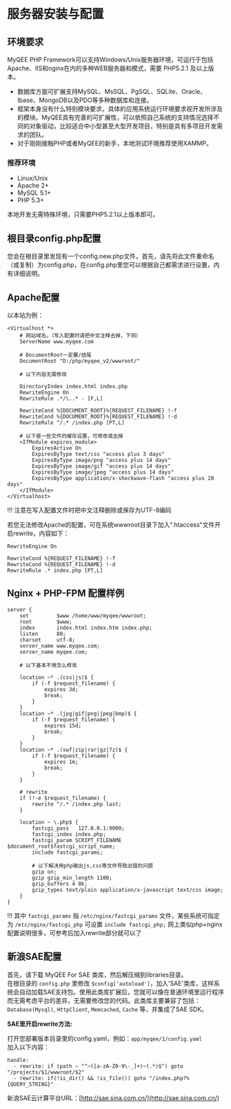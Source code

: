 # 服务器安装与配置


## 环境要求
MyQEE PHP Framework可以支持Windows/Unix服务器环境，可运行于包括Apache、IIS和nginx在内的多种WEB服务器和模式，需要 PHP5.2.1 及以上版本。

* 数据库方面可扩展支持MySQL、MsSQL、PgSQL、SQLite、Oracle、Ibase、MongoDB以及PDO等多种数据库和连接。
* 框架本身没有什么特别模块要求，具体的应用系统运行环境要求视开发所涉及的模块。MyQEE具有完善的可扩展性，可以依照自己系统的支持情况选择不同的对象驱动，比较适合中小型甚至大型开发项目，特别是具有多项目开发需求的团队。
* 对于刚刚接触PHP或者MyQEE的新手，本地测试环境推荐使用XAMMP。

### 推荐环境
* Linux/Unix
* Apache 2+
* MySQL 5.1+
* PHP 5.3+

本地开发无需特殊环境，只需要PHP5.2.1以上版本即可。


## 根目录config.php配置
您会在根目录里发现有一个config.new.php文件，首先，请先将此文件重命名（或复制）为config.php，在config.php里您可以根据自己都需求进行设置，内有详细说明。

## Apache配置
以本站为例：

    <Virtualhost *>
        # 网站域名，（写入配置时请把中文注释去掉，下同）
        ServerName www.myqee.com
     
        # DocumentRoot一定要/结尾
        DocumentRoot "D:/php/myqee_v2/wwwroot/"
     
        # 以下内容无需修改
     
        DirectoryIndex index.html index.php
        RewriteEngine On
        RewriteRule .*/\..* - [F,L]
     
        RewriteCond %{DOCUMENT_ROOT}%{REQUEST_FILENAME} !-f
        RewriteCond %{DOCUMENT_ROOT}%{REQUEST_FILENAME} !-d
        RewriteRule ^/.* /index.php [PT,L]
     
        # 以下是一些文件的缓存设置，可修改或去掉
        <IfModule expires_module>
            ExpiresActive On
            ExpiresByType text/css "access plus 3 days"
            ExpiresByType image/png "access plus 14 days"
            ExpiresByType image/gif "access plus 14 days"
            ExpiresByType image/jpeg "access plus 14 days"
            ExpiresByType application/x-shockwave-flash "access plus 28 days"
        </IfModule>
    </Virtualhost>
	
!!! 注意在写入配置文件时把中文注释删除或保存为UTF-8编码


若您无法修改Apache的配置，可在系统wwwroot目录下加入".htaccess"文件开启rewrite，内容如下：

	RewriteEngine On
	 
	RewriteCond %{REQUEST_FILENAME} !-f
	RewriteCond %{REQUEST_FILENAME} !-d
	RewriteRule .* index.php [PT,L]


## Nginx + PHP-FPM 配置样例


``` Nginx
server {
    set         $www /home/www/myqee/wwwroot;
    root        $www;
    index       index.html index.htm index.php;
    listen      80;
    charset     utf-8;
    server_name www.myqee.com;
    server_name myqee.com;

    # 以下基本不用怎么修改
    
    location ~* .(css|js)$ {
        if (-f $request_filename) {
            expires 3d;
            break;
        }
    }
    location ~* .(jpg|gif|png|jpeg|bmp)$ {
        if (-f $request_filename) {
            expires 15d;
            break;
        }
    }
    location ~* .(swf|zip|rar|gz|7z)$ {
        if (-f $request_filename) {
            expires 1m;
            break;
        }
    }

    # rewrite
    if (!-e $request_filename) {
        rewrite ^/.* /index.php last;
    }

    location ~ \.php$ {
        fastcgi_pass   127.0.0.1:9000;
        fastcgi_index index.php;
        fastcgi_param SCRIPT_FILENAME $document_root$fastcgi_script_name;
        include fastcgi_params;
        
        # 以下解决用php输出js,css等文件导致出错的问题
        gzip on;
        gzip gzip_min_length 1100;
        gzip_buffers 4 8k;
        gzip_types text/plain application/x-javascript text/css image;
    }
}
```

!!! 其中 `fastcgi_params` 指 `/etc/nginx/fastcgi_params` 文件，某些系统可指定为 `/etc/nginx/fastcgi_php` 可设置 `include fastcgi_php;` 网上类似php+nginx配置说明很多，可参考后加入rewrite部分就可以了


## 新浪SAE配置
首先，请下载 MyQEE For SAE 类库，然后解压缩到libraries目录。<br />
在根目录的 `config.php` 里修改 `$config['autoload']`，加入'SAE'类库，这样系统会自动加载SAE支持包。使用此类库扩展后，您就可以像在普通环境里运行程序而无需考虑平台的差异，无需要修改您的代码。此类库主要兼容了包括：`Database(Mysql)`, `HttpClient`, `Memcached`, `Cache` 等，并集成了SAE SDK。

**SAE里开启rewrite方法:**

打开您部署版本目录里的config.yaml，例如：`app/myqee/1/config.yaml`
<br />加入以下内容：

	handle:
	  - rewrite: if (path ~ "^~([a-zA-Z0-9\-_]+)~(.*)$") goto "/projects/$1/wwwroot/$2"
	  - rewrite: if(!is_dir() && !is_file()) goto "/index.php?%{QUERY_STRING}"

新浪SAE云计算平台URL：[http://sae.sina.com.cn/](http://sae.sina.com.cn/)

